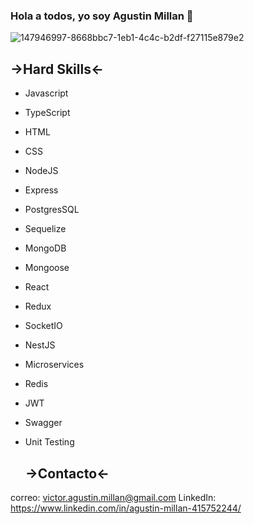 ### Hola a todos, yo soy Agustin Millan 👋

![147946997-8668bbc7-1eb1-4c4c-b2df-f27115e879e2](https://user-images.githubusercontent.com/106900785/205709497-c82ebcc0-5c79-451a-a58b-77a649d51cfc.gif)



## →Hard Skills←
- Javascript
- TypeScript
- HTML
- CSS
- NodeJS
- Express
- PostgresSQL
- Sequelize
- MongoDB
- Mongoose
- React
- Redux 
- SocketIO
- NestJS
- Microservices
- Redis
- JWT
- Swagger
- Unit Testing

  

  ## →Contacto←
correo: victor.agustin.millan@gmail.com
LinkedIn: https://www.linkedin.com/in/agustin-millan-415752244/
